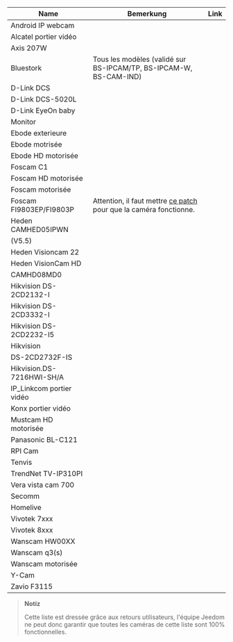 | Name                     | Bemerkung                | Link                     |
|-------------------------|-------------------------|--------------------------|
| Android IP webcam       |                         |                          |
| Alcatel portier vidéo   |                         |                          |
| Axis 207W               |                         |                          |
| Bluestork               | Tous les modèles (validé sur BS-IPCAM/TP, BS-IPCAM-W, BS-CAM-IND) |                          |
| D-Link DCS              |                         |                          |
| D-Link DCS-5020L        |                         |                          |
| D-Link EyeOn baby       |                         |                          |
| Monitor                 |                         |                          |
| Ebode exterieure        |                         |                          |
| Ebode motrisée          |                         |                          |
| Ebode HD motorisée      |                         |                          |
| Foscam C1               |                         |                          |
| Foscam HD motorisée     |                         |                          |
| Foscam motorisée        |                         |                          |
| Foscam FI9803EP/FI9803P | Attention, il faut mettre [ce patch](:https://drive.google.com/file/d/0B9gdDNCtvjAITEs0UjduRV9zSG8/view?usp=sharing) pour que la caméra fonctionne.
| Heden CAMHED05IPWN      |                         |                          |
| (V5.5)                  |                         |                          |
| Heden Visioncam 22      |                         |                          |
| Heden VisionCam HD      |                         |                          |
| CAMHD08MD0              |                         |                          |
| Hikvision DS-2CD2132-I  |                         |                          |
| Hikvision DS-2CD3332-I  |                         |                          |
| Hikvision DS-2CD2232-I5 |                         |                          |
| Hikvision               |                         |                          |
| DS-2CD2732F-IS          |                         |                          |
| Hikvision.DS-7216HWI-SH/A |                         |                          |
| IP\_Linkcom portier vidéo |                         |                          |
| Konx portier vidéo      |                         |                          |
| Mustcam HD motorisée    |                         |                          |
| Panasonic BL-C121       |                         |                          |
| RPI Cam                 |                         |                          |
| Tenvis                  |                         |                          |
| TrendNet TV-IP310PI     |                         |                          |
| Vera vista cam 700      |                         |                          |
| Secomm                  |                         |                          |
| Homelive                |                         |                          |
| Vivotek 7xxx            |                         |                          |
| Vivotek 8xxx            |                         |                          |
| Wanscam HW00XX          |                         |                          |
| Wanscam q3(s)           |                         |                          |
| Wanscam motorisée       |                         |                          |
| Y-Cam                   |                         |                          |
| Zavio F3115             |                         |                          |

> **Notiz**
>
> Cette liste est dressée grâce aux retours utilisateurs, l'équipe
> Jeedom ne peut donc garantir que toutes les caméras de cette liste
> sont 100% fonctionnelles.
